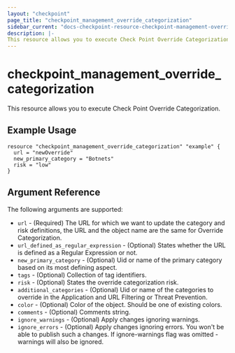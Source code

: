 ```yaml
---
layout: "checkpoint"
page_title: "checkpoint_management_override_categorization"
sidebar_current: "docs-checkpoint-resource-checkpoint-management-override-categorization"
description: |-
This resource allows you to execute Check Point Override Categorization.
---
```


# checkpoint_management_override_categorization

This resource allows you to execute Check Point Override Categorization.

## Example Usage


```hcl
resource "checkpoint_management_override_categorization" "example" {
  url = "newOverride"
  new_primary_category = "Botnets"
  risk = "low"
}
```

## Argument Reference

The following arguments are supported:

* `url` - (Required) The URL for which we want to update the category and risk definitions, the URL and the object name are the same for Override Categorization. 
* `url_defined_as_regular_expression` - (Optional) States whether the URL is defined as a Regular Expression or not. 
* `new_primary_category` - (Optional) Uid or name of the primary category based on its most defining aspect.
* `tags` - (Optional) Collection of tag identifiers. 
* `risk` - (Optional) States the override categorization risk. 
* `additional_categories` - (Optional) Uid or name of the categories to override in the Application and URL Filtering or Threat Prevention.
* `color` - (Optional) Color of the object. Should be one of existing colors. 
* `comments` - (Optional) Comments string. 
* `ignore_warnings` - (Optional) Apply changes ignoring warnings. 
* `ignore_errors` - (Optional) Apply changes ignoring errors. You won't be able to publish such a changes. If ignore-warnings flag was omitted - warnings will also be ignored. 
